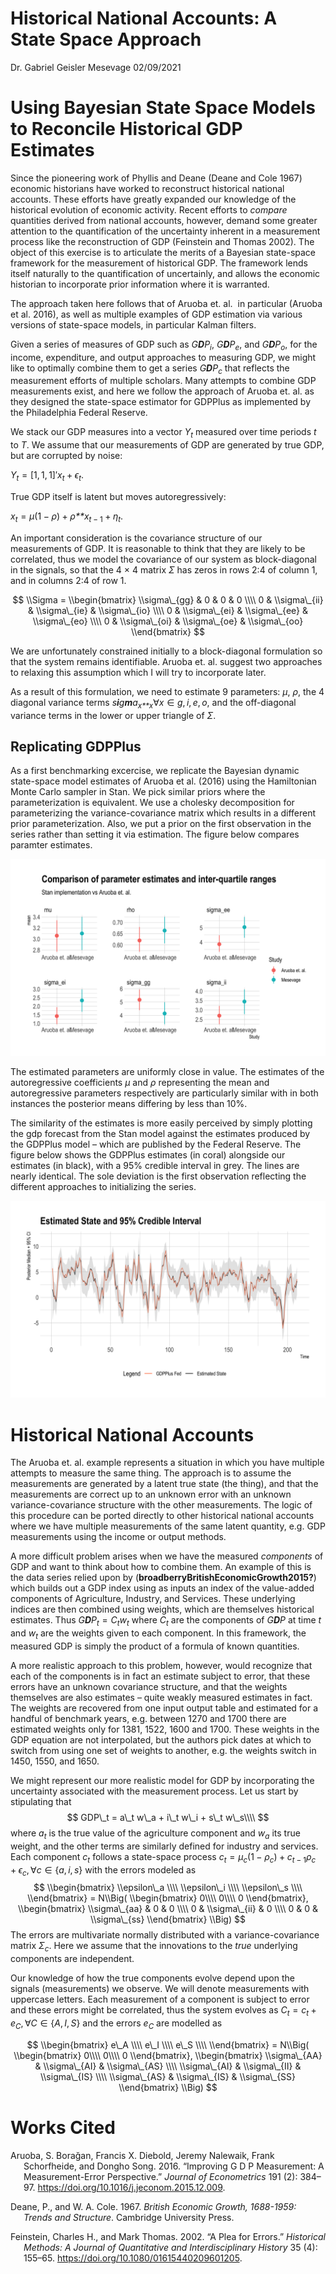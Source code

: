 Historical National Accounts: A State Space Approach
================
Dr. Gabriel Geisler Mesevage
02/09/2021

# Using Bayesian State Space Models to Reconcile Historical GDP Estimates

Since the pioneering work of Phyllis and Deane (Deane and Cole 1967)
economic historians have worked to reconstruct historical national
accounts. These efforts have greatly expanded our knowledge of the
historical evolution of economic activity. Recent efforts to *compare*
quantities derived from national accounts, however, demand some greater
attention to the quantification of the uncertainty inherent in a
measurement process like the reconstruction of GDP (Feinstein and Thomas
2002). The object of this exercise is to articulate the merits of a
Bayesian state-space framework for the measurement of historical GDP.
The framework lends itself naturally to the quantification of
uncertainly, and allows the economic historian to incorporate prior
information where it is warranted.

The approach taken here follows that of Aruoba et. al.  in particular
(Aruoba et al. 2016), as well as multiple examples of GDP estimation via
various versions of state-space models, in particular Kalman filters.

Given a series of measures of GDP such as *G**D**P*<sub>*i*</sub>,
*G**D**P*<sub>*e*</sub>, and *G**D**P*<sub>*o*</sub>, for the income,
expenditure, and output approaches to measuring GDP, we might like to
optimally combine them to get a series *G**D**P*<sub>*c*</sub> that
reflects the measurement efforts of multiple scholars. Many attempts to
combine GDP measurements exist, and here we follow the approach of
Aruoba et. al. as they designed the state-space estimator for GDPPlus as
implemented by the Philadelphia Federal Reserve.

We stack our GDP measures into a vector *Y*<sub>*t*</sub> measured over
time periods *t* to *T*. We assume that our measurements of GDP are
generated by true GDP, but are corrupted by noise:

*Y*<sub>*t*</sub> = \[1, 1, 1\]′*x*<sub>*t*</sub> + *ϵ*<sub>*t*</sub>.

True GDP itself is latent but moves autoregressively:

*x*<sub>*t*</sub> = *μ*(1 − *ρ*) + *ρ**x*<sub>*t* − 1</sub> + *η*<sub>*t*</sub>.

An important consideration is the covariance structure of our
measurements of GDP. It is reasonable to think that they are likely to
be correlated, thus we model the covariance of our system as
block-diagonal in the signals, so that the 4 × 4 matrix *Σ* has zeros in
rows 2:4 of column 1, and in columns 2:4 of row 1.

$$
\\Sigma = 
\\begin{bmatrix}
\\sigma\_{gg} & 0 & 0 & 0 \\\\
0 & \\sigma\_{ii} & \\sigma\_{ie} & \\sigma\_{io} \\\\
0 & \\sigma\_{ei} & \\sigma\_{ee} & \\sigma\_{eo} \\\\
0 & \\sigma\_{oi} & \\sigma\_{oe} & \\sigma\_{oo}
\\end{bmatrix}
$$

We are unfortunately constrained initially to a block-diagonal
formulation so that the system remains identifiable. Aruoba et.
al. suggest two approaches to relaxing this assumption which I will try
to incorporate later.

As a result of this formulation, we need to estimate 9 parameters: *μ*,
*ρ*, the 4 diagonal variance terms
*s**i**g**m**a*<sub>*x**x*</sub>∀*x* ∈ *g*, *i*, *e*, *o*, and the
off-diagonal variance terms in the lower or upper triangle of *Σ*.

## Replicating GDPPlus

As a first benchmarking excercise, we replicate the Bayesian dynamic
state-space model estimates of Aruoba et al. (2016) using the
Hamiltonian Monte Carlo sampler in Stan. We pick similar priors where
the parameterization is equivalent. We use a cholesky decomposition for
parameterizing the variance-covariance matrix which results in a
different prior parameterization. Also, we put a prior on the first
observation in the series rather than setting it via estimation. The
figure below compares paramter estimates.

![fig\_1](../figures/param_compare.png)

The estimated parameters are uniformly close in value. The estimates of
the autoregressive coefficients *μ* and *ρ* representing the mean and
autoregressive parameters respectively are particularly similar with in
both instances the posterior means differing by less than 10%.

The similarity of the estimates is more easily perceived by simply
plotting the gdp forecast from the Stan model against the estimates
produced by the GDPPlus model – which are published by the Federal
Reserve. The figure below shows the GDPPlus estimates (in coral)
alongside our estimates (in black), with a 95% credible interval in
grey. The lines are nearly identical. The sole deviation is the first
observation reflecting the different approaches to initializing the
series.

![fig\_2](../figures/gdpplus_compare.png)

# Historical National Accounts

The Aruoba et. al. example represents a situation in which you have
multiple attempts to measure the same thing. The approach is to assume
the measurements are generated by a latent true state (the thing), and
that the measurements are correct up to an unknown error with an unknown
variance-covariance structure with the other measurements. The logic of
this procedure can be ported directly to other historical national
accounts where we have multiple measurements of the same latent
quantity, e.g. GDP measurements using the income or output methods.

A more difficult problem arises when we have the measured *components*
of GDP and want to think about how to combine them. An example of this
is the data series relied upon by
(**broadberryBritishEconomicGrowth2015?**) which builds out a GDP index
using as inputs an index of the value-added components of Agriculture,
Industry, and Services. These underlying indices are then combined using
weights, which are themselves historical estimates. Thus
*G**D**P*<sub>*t*</sub> = *C*<sub>*t*</sub>*w*<sub>*t*</sub>
where *C*<sub>*t*</sub> are the components of *G**D**P* at time *t* and
*w*<sub>*t*</sub> are the weights given to each component. In this
framework, the measured GDP is simply the product of a formula of known
quantities.

A more realistic approach to this problem, however, would recognize that
each of the components is in fact an estimate subject to error, that
these errors have an unknown covariance structure, and that the weights
themselves are also estimates – quite weakly measured estimates in fact.
The weights are recovered from one input output table and estimated for
a handful of benchmark years, e.g. between 1270 and 1700 there are
estimated weights only for 1381, 1522, 1600 and 1700. These weights in
the GDP equation are not interpolated, but the authors pick dates at
which to switch from using one set of weights to another, e.g. the
weights switch in 1450, 1550, and 1650.

We might represent our more realistic model for GDP by incorporating the
uncertainty associated with the measurement process. Let us start by
stipulating that
$$
GDP\_t = a\_t w\_a + i\_t w\_i + s\_t w\_s\\\\
$$
where *a*<sub>*t*</sub> is the true value of the agriculture component
and *w*<sub>*a*</sub> its true weight, and the other terms are similarly
defined for industry and services. Each component *c*<sub>*t*</sub>
follows a state-space process
*c*<sub>*t*</sub> = *μ*<sub>*c*</sub>(1 − *ρ*<sub>*c*</sub>) + *c*<sub>*t* − 1</sub>*ρ*<sub>*c*</sub> + *ϵ*<sub>*c*</sub>, ∀*c* ∈ {*a*, *i*, *s*}
with the errors modeled as
$$
\\begin{bmatrix}
\\epsilon\_a \\\\
\\epsilon\_i \\\\
\\epsilon\_s \\\\
\\end{bmatrix}
= N\\Big( 
\\begin{bmatrix} 
0\\\\
0\\\\
0
\\end{bmatrix},
\\begin{bmatrix}
\\sigma\_{aa} & 0 & 0 \\\\
0 & \\sigma\_{ii} & 0 \\\\
0 & 0 & \\sigma\_{ss}
\\end{bmatrix}
\\Big)
$$
The errors are multivariate normally distributed with a
variance-covariance matrix *Σ*<sub>*c*</sub>. Here we assume that the
innovations to the *true* underlying components are independent.

Our knowledge of how the true components evolve depend upon the signals
(measurements) we observe. We will denote measurements with uppercase
letters. Each measurement of a component is subject to error and these
errors might be correlated, thus the system evolves as
*C*<sub>*t*</sub> = *c*<sub>*t*</sub> + *e*<sub>*C*</sub>, ∀*C* ∈ {*A*, *I*, *S*}
and the errors *e*<sub>*C*</sub> are modelled as

$$
\\begin{bmatrix}
e\_A \\\\
e\_I \\\\
e\_S \\\\
\\end{bmatrix}
= N\\Big( 
\\begin{bmatrix} 
0\\\\
0\\\\
0
\\end{bmatrix},
\\begin{bmatrix}
\\sigma\_{AA} & \\sigma\_{AI} & \\sigma\_{AS} \\\\
\\sigma\_{AI} & \\sigma\_{II} & \\sigma\_{IS} \\\\
\\sigma\_{AS} & \\sigma\_{IS} & \\sigma\_{SS}
\\end{bmatrix}
\\Big)
$$

# Works Cited

<div id="refs" class="references csl-bib-body hanging-indent">

<div id="ref-aruobaImprovingMeasurementMeasurementerror2016"
class="csl-entry">

Aruoba, S. Borağan, Francis X. Diebold, Jeremy Nalewaik, Frank
Schorfheide, and Dongho Song. 2016. “Improving G D P Measurement: A
Measurement-Error Perspective.” *Journal of Econometrics* 191 (2):
384–97. <https://doi.org/10.1016/j.jeconom.2015.12.009>.

</div>

<div id="ref-deaneBritishEconomicGrowth1967" class="csl-entry">

Deane, P., and W. A. Cole. 1967. *British Economic Growth, 1688-1959:
Trends and Structure*. Cambridge University Press.

</div>

<div id="ref-feinsteinPleaErrors2002" class="csl-entry">

Feinstein, Charles H., and Mark Thomas. 2002. “A Plea for Errors.”
*Historical Methods: A Journal of Quantitative and Interdisciplinary
History* 35 (4): 155–65. <https://doi.org/10.1080/01615440209601205>.

</div>

</div>
